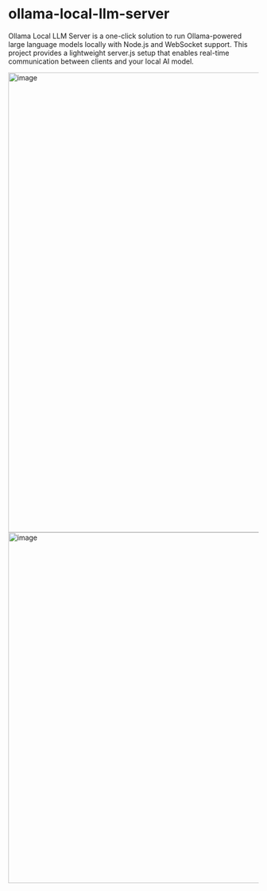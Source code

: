 # ollama-local-llm-server
Ollama Local LLM Server is a one-click solution to run Ollama-powered large language models locally with Node.js and WebSocket support. This project provides a lightweight server.js setup that enables real-time communication between clients and your local AI model.

<img width="1918" height="924" alt="image" src="https://github.com/user-attachments/assets/776c7d5f-286e-4910-a8a7-924432432398" />
<img width="1482" height="705" alt="image" src="https://github.com/user-attachments/assets/025820db-2000-45f6-a7b5-93c32e650e91" />


